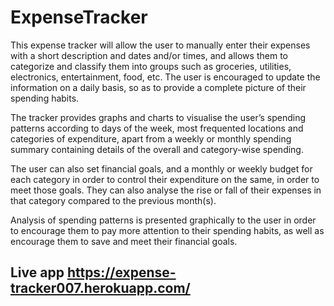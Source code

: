 # ExpenseTracker

This expense tracker will allow the user to manually enter their expenses with a short description and dates and/or times, and allows them to categorize and classify them into groups such as groceries, utilities, electronics, entertainment, food, etc. The user is encouraged to update the information on a daily basis, so as to provide a complete picture of their spending habits.

The tracker provides graphs and charts to visualise the user’s spending patterns according to days of the week, most frequented locations and categories of expenditure, apart from a weekly or monthly spending summary containing details of the overall and category-wise spending.

The user can also set financial goals, and a monthly or weekly budget for each category in order to control their expenditure on the same, in order to meet those goals. They can also analyse the rise or fall of their expenses in that category compared to the previous month(s).

Analysis of spending patterns is presented graphically to the user in order to encourage them to pay more attention to their spending habits, as well as encourage them to save and meet their financial goals.

## Live app https://expense-tracker007.herokuapp.com/
